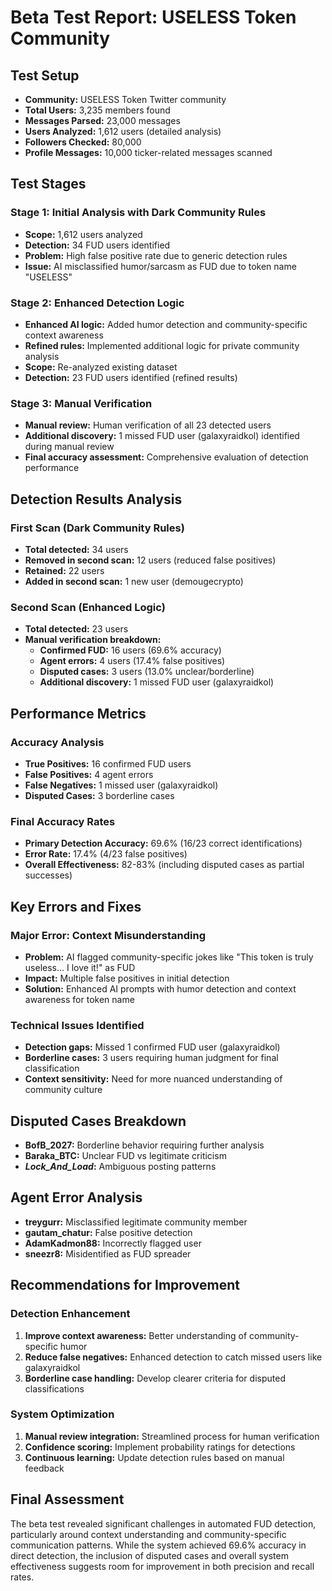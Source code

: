 # Beta Test Report: USELESS Token Community

## Test Setup
- **Community:** USELESS Token Twitter community
- **Total Users:** 3,235 members found
- **Messages Parsed:** 23,000 messages
- **Users Analyzed:** 1,612 users (detailed analysis)
- **Followers Checked:** 80,000
- **Profile Messages:** 10,000 ticker-related messages scanned

## Test Stages

### Stage 1: Initial Analysis with Dark Community Rules
- **Scope:** 1,612 users analyzed
- **Detection:** 34 FUD users identified
- **Problem:** High false positive rate due to generic detection rules
- **Issue:** AI misclassified humor/sarcasm as FUD due to token name "USELESS"

### Stage 2: Enhanced Detection Logic
- **Enhanced AI logic:** Added humor detection and community-specific context awareness
- **Refined rules:** Implemented additional logic for private community analysis
- **Scope:** Re-analyzed existing dataset
- **Detection:** 23 FUD users identified (refined results)

### Stage 3: Manual Verification
- **Manual review:** Human verification of all 23 detected users
- **Additional discovery:** 1 missed FUD user (galaxyraidkol) identified during manual review
- **Final accuracy assessment:** Comprehensive evaluation of detection performance

## Detection Results Analysis

### First Scan (Dark Community Rules)
- **Total detected:** 34 users
- **Removed in second scan:** 12 users (reduced false positives)
- **Retained:** 22 users
- **Added in second scan:** 1 new user (demougecrypto)

### Second Scan (Enhanced Logic)
- **Total detected:** 23 users
- **Manual verification breakdown:**
    - **Confirmed FUD:** 16 users (69.6% accuracy)
    - **Agent errors:** 4 users (17.4% false positives)
    - **Disputed cases:** 3 users (13.0% unclear/borderline)
    - **Additional discovery:** 1 missed FUD user (galaxyraidkol)

## Performance Metrics

### Accuracy Analysis
- **True Positives:** 16 confirmed FUD users
- **False Positives:** 4 agent errors
- **False Negatives:** 1 missed user (galaxyraidkol)
- **Disputed Cases:** 3 borderline cases

### Final Accuracy Rates
- **Primary Detection Accuracy:** 69.6% (16/23 correct identifications)
- **Error Rate:** 17.4% (4/23 false positives)
- **Overall Effectiveness:** 82-83% (including disputed cases as partial successes)

## Key Errors and Fixes

### Major Error: Context Misunderstanding
- **Problem:** AI flagged community-specific jokes like "This token is truly useless... I love it!" as FUD
- **Impact:** Multiple false positives in initial detection
- **Solution:** Enhanced AI prompts with humor detection and context awareness for token name

### Technical Issues Identified
- **Detection gaps:** Missed 1 confirmed FUD user (galaxyraidkol)
- **Borderline cases:** 3 users requiring human judgment for final classification
- **Context sensitivity:** Need for more nuanced understanding of community culture

## Disputed Cases Breakdown
- **BofB_2027:** Borderline behavior requiring further analysis
- **Baraka_BTC:** Unclear FUD vs legitimate criticism
- **_Lock_And_Load_:** Ambiguous posting patterns

## Agent Error Analysis
- **treygurr:** Misclassified legitimate community member
- **gautam_chatur:** False positive detection
- **AdamKadmon88:** Incorrectly flagged user
- **sneezr8:** Misidentified as FUD spreader

## Recommendations for Improvement

### Detection Enhancement
1. **Improve context awareness:** Better understanding of community-specific humor
2. **Reduce false negatives:** Enhanced detection to catch missed users like galaxyraidkol
3. **Borderline case handling:** Develop clearer criteria for disputed classifications

### System Optimization
1. **Manual review integration:** Streamlined process for human verification
2. **Confidence scoring:** Implement probability ratings for detections
3. **Continuous learning:** Update detection rules based on manual feedback

## Final Assessment
The beta test revealed significant challenges in automated FUD detection, particularly around context understanding and community-specific communication patterns. While the system achieved 69.6% accuracy in direct detection, the inclusion of disputed cases and overall system effectiveness suggests room for improvement in both precision and recall rates.